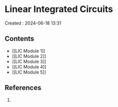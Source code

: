 # Linear Integrated Circuits
Created : 2024-06-18 13:31


## Contents
- [[LIC Module 1]]
- [[LIC Module 2]]
- [[LIC Module 3]]
- [[LIC Module 4]]
- [[LIC Module 5]]
## References
1. 
